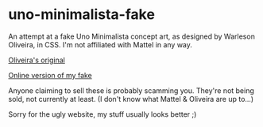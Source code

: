 # uno-minimalista-fake

An attempt at a fake Uno Minimalista concept art, as designed by Warleson Oliveira, in CSS. I'm not affiliated with Mattel in any way.

[Oliveira's original](https://www.behance.net/gallery/90273937/UNO-Versao-Minimalista)

[Online version of my fake](https://n2d4.github.io/uno-minimalista-fake)

Anyone claiming to sell these is probably scamming you. They're not being sold, not currently at least. (I don't know what Mattel & Oliveira are up to...)

Sorry for the ugly website, my stuff usually looks better ;)
